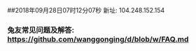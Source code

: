 ##2018年09月28日07时12分07秒 新址: 104.248.152.154
### 兔友常见问题及解答: https://github.com/wanggonging/d/blob/w/FAQ.md
